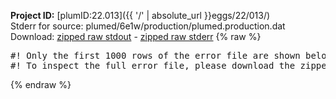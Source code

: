 **Project ID:** [plumID:22.013]({{ '/' | absolute_url }}eggs/22/013/)  
Stderr for source:  plumed/6e1w/production/plumed.production.dat   
Download: [zipped raw stdout](plumed.production.dat.plumed_master.stdout.txt.zip) - [zipped raw stderr](plumed.production.dat.plumed_master.stderr.txt.zip) 
{% raw %}
<pre>
#! Only the first 1000 rows of the error file are shown below
#! To inspect the full error file, please download the zipped raw stderr file above
</pre>
{% endraw %}
